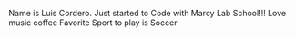 Name is Luis Cordero.
Just started to Code with Marcy Lab School!!!
Love music coffee
Favorite Sport to play is Soccer